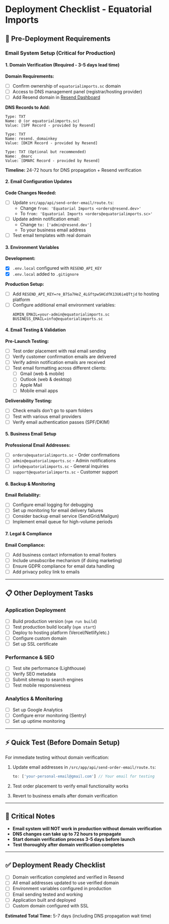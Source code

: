 # Deployment Checklist - Equatorial Imports

## 🚀 Pre-Deployment Requirements

### **Email System Setup (Critical for Production)**

#### **1. Domain Verification (Required - 3-5 days lead time)**

**Domain Requirements:**
- [ ] Confirm ownership of `equatorialimports.sc` domain
- [ ] Access to DNS management panel (registrar/hosting provider)
- [ ] Add Resend domain in [Resend Dashboard](https://resend.com/domains)

**DNS Records to Add:**
```
Type: TXT
Name: @ (or equatorialimports.sc)
Value: [SPF Record - provided by Resend]

Type: TXT  
Name: resend._domainkey
Value: [DKIM Record - provided by Resend]

Type: TXT (Optional but recommended)
Name: _dmarc
Value: [DMARC Record - provided by Resend]
```

**Timeline:** 24-72 hours for DNS propagation + Resend verification

#### **2. Email Configuration Updates**

**Code Changes Needed:**
- [ ] Update `src/app/api/send-order-email/route.ts`:
  - Change `from: 'Equatorial Imports <orders@resend.dev>'`
  - To `from: 'Equatorial Imports <orders@equatorialimports.sc>'`
- [ ] Update admin notification email:
  - Change `to: ['admin@resend.dev']`
  - To your business email address
- [ ] Test email templates with real domain

#### **3. Environment Variables**

**Development:**
- [x] `.env.local` configured with `RESEND_API_KEY`
- [x] `.env.local` added to `.gitignore`

**Production Setup:**
- [ ] Add `RESEND_API_KEY=re_B7Sa7HeZ_4LGftpwSHCdfK13U6ieQTtjd` to hosting platform
- [ ] Configure additional email environment variables:
  ```
  ADMIN_EMAIL=your-admin@equatorialimports.sc
  BUSINESS_EMAIL=info@equatorialimports.sc
  ```

#### **4. Email Testing & Validation**

**Pre-Launch Testing:**
- [ ] Test order placement with real email sending
- [ ] Verify customer confirmation emails are delivered
- [ ] Verify admin notification emails are received
- [ ] Test email formatting across different clients:
  - [ ] Gmail (web & mobile)
  - [ ] Outlook (web & desktop)
  - [ ] Apple Mail
  - [ ] Mobile email apps

**Deliverability Testing:**
- [ ] Check emails don't go to spam folders
- [ ] Test with various email providers
- [ ] Verify email authentication passes (SPF/DKIM)

#### **5. Business Email Setup**

**Professional Email Addresses:**
- [ ] `orders@equatorialimports.sc` - Order confirmations
- [ ] `admin@equatorialimports.sc` - Admin notifications
- [ ] `info@equatorialimports.sc` - General inquiries
- [ ] `support@equatorialimports.sc` - Customer support

#### **6. Backup & Monitoring**

**Email Reliability:**
- [ ] Configure email logging for debugging
- [ ] Set up monitoring for email delivery failures
- [ ] Consider backup email service (SendGrid/Mailgun)
- [ ] Implement email queue for high-volume periods

#### **7. Legal & Compliance**

**Email Compliance:**
- [ ] Add business contact information to email footers
- [ ] Include unsubscribe mechanism (if doing marketing)
- [ ] Ensure GDPR compliance for email data handling
- [ ] Add privacy policy link to emails

---

## 📋 Other Deployment Tasks

### **Application Deployment**
- [ ] Build production version (`npm run build`)
- [ ] Test production build locally (`npm start`)
- [ ] Deploy to hosting platform (Vercel/Netlify/etc.)
- [ ] Configure custom domain
- [ ] Set up SSL certificate

### **Performance & SEO**
- [ ] Test site performance (Lighthouse)
- [ ] Verify SEO metadata
- [ ] Submit sitemap to search engines
- [ ] Test mobile responsiveness

### **Analytics & Monitoring**
- [ ] Set up Google Analytics
- [ ] Configure error monitoring (Sentry)
- [ ] Set up uptime monitoring

---

## ⚡ Quick Test (Before Domain Setup)

For immediate testing without domain verification:

1. Update email addresses in `/src/app/api/send-order-email/route.ts`:
   ```typescript
   to: ['your-personal-email@gmail.com'] // Your email for testing
   ```

2. Test order placement to verify email functionality works

3. Revert to business emails after domain verification

---

## 🚨 Critical Notes

- **Email system will NOT work in production without domain verification**
- **DNS changes can take up to 72 hours to propagate**
- **Start domain verification process 3-5 days before launch**
- **Test thoroughly after domain verification completes**

---

## ✅ Deployment Ready Checklist

- [ ] Domain verification completed and verified in Resend
- [ ] All email addresses updated to use verified domain
- [ ] Environment variables configured in production
- [ ] Email sending tested and working
- [ ] Application built and deployed
- [ ] Custom domain configured with SSL

**Estimated Total Time:** 5-7 days (including DNS propagation wait time)